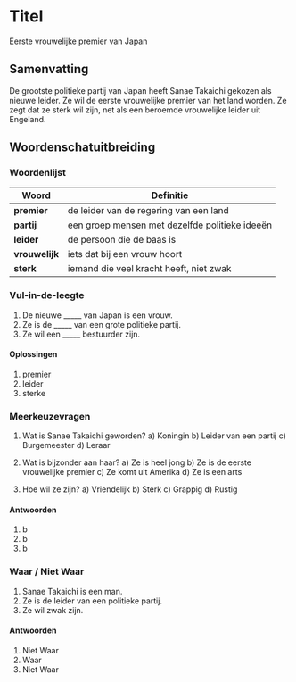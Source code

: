 # Titel
Eerste vrouwelijke premier van Japan

## Samenvatting
De grootste politieke partij van Japan heeft Sanae Takaichi gekozen als nieuwe leider. Ze wil de eerste vrouwelijke premier van het land worden. Ze zegt dat ze sterk wil zijn, net als een beroemde vrouwelijke leider uit Engeland.

## Woordenschatuitbreiding

### Woordenlijst

| Woord | Definitie |
|-------|-----------|
| **premier** | de leider van de regering van een land |
| **partij** | een groep mensen met dezelfde politieke ideeën |
| **leider** | de persoon die de baas is |
| **vrouwelijk** | iets dat bij een vrouw hoort |
| **sterk** | iemand die veel kracht heeft, niet zwak |

### Vul-in-de-leegte
1. De nieuwe _____ van Japan is een vrouw.
2. Ze is de _____ van een grote politieke partij.
3. Ze wil een _____ bestuurder zijn.

#### Oplossingen
1. premier
2. leider
3. sterke

### Meerkeuzevragen
1. Wat is Sanae Takaichi geworden?
   a) Koningin
   b) Leider van een partij
   c) Burgemeester
   d) Leraar

2. Wat is bijzonder aan haar?
   a) Ze is heel jong
   b) Ze is de eerste vrouwelijke premier
   c) Ze komt uit Amerika
   d) Ze is een arts

3. Hoe wil ze zijn?
   a) Vriendelijk
   b) Sterk
   c) Grappig
   d) Rustig

#### Antwoorden
1. b
2. b
3. b

### Waar / Niet Waar
1. Sanae Takaichi is een man.
2. Ze is de leider van een politieke partij.
3. Ze wil zwak zijn.

#### Antwoorden
1. Niet Waar
2. Waar
3. Niet Waar